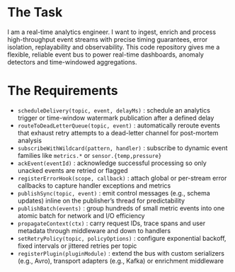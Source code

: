 # The Task

I am a real-time analytics engineer. I want to ingest, enrich and process high-throughput event streams with precise timing guarantees, error isolation, replayability and observability. This code repository gives me a flexible, reliable event bus to power real-time dashboards, anomaly detectors and time-windowed aggregations.

# The Requirements

* `scheduleDelivery(topic, event, delayMs)` : schedule an analytics trigger or time-window watermark publication after a defined delay  
* `routeToDeadLetterQueue(topic, event)` : automatically reroute events that exhaust retry attempts to a dead-letter channel for post-mortem analysis  
* `subscribeWithWildcard(pattern, handler)` : subscribe to dynamic event families like `metrics.*` or `sensor.{temp,pressure}`  
* `ackEvent(eventId)` : acknowledge successful processing so only unacked events are retried or flagged  
* `registerErrorHook(scope, callback)` : attach global or per-stream error callbacks to capture handler exceptions and metrics  
* `publishSync(topic, event)` : emit control messages (e.g., schema updates) inline on the publisher’s thread for predictability  
* `publishBatch(events)` : group hundreds of small metric events into one atomic batch for network and I/O efficiency  
* `propagateContext(ctx)` : carry request IDs, trace spans and user metadata through middleware and down to handlers  
* `setRetryPolicy(topic, policyOptions)` : configure exponential backoff, fixed intervals or jittered retries per topic  
* `registerPlugin(pluginModule)` : extend the bus with custom serializers (e.g., Avro), transport adapters (e.g., Kafka) or enrichment middleware  
